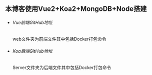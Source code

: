## 本博客使用Vue2+Koa2+MongoDB+Node搭建

- ###### Vue前端GitHub地址

  [https://github.com/Amour795/blog]:https://github.com/Amour795/blog

  web文件夹为前端文件其中包括Docker打包命令



- ###### Koa后端GitHub地址

  [https://github.com/Amour795/blog]:https://github.com/Amour795/blog

  Server文件夹为后端文件其中包括Docker打包命令

